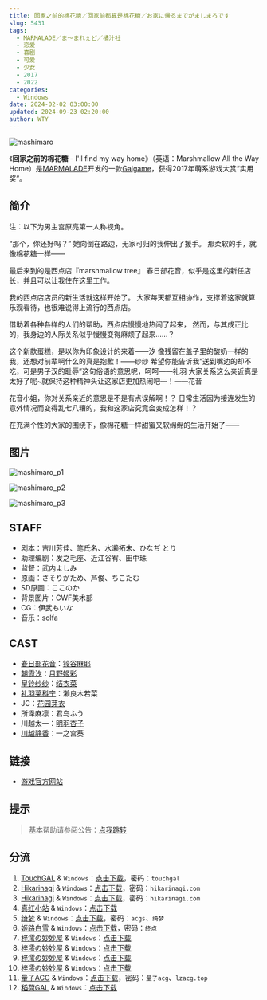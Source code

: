 ```yaml
---
title: 回家之前的棉花糖／回家前都算是棉花糖／お家に帰るまでがましまろです
slug: 5431
tags:
  - MARMALADE／ま～まれぇど／橘汁社
  - 恋爱
  - 喜剧
  - 可爱
  - 少女
  - 2017
  - 2022
categories:
  - Windows
date: 2024-02-02 03:00:00
updated: 2024-09-23 02:20:00
author: WTY
---
```


![mashimaro](https://static.30hb.cn/vndb/img/mashimaro.webp)

《**回家之前的棉花糖** - I'll find my way home》（英语：Marshmallow All the Way Home）是[MARMALADE](https://mzh.moegirl.org.cn/MARMALADE)开发的一款[Galgame](https://mzh.moegirl.org.cn/Galgame)，获得2017年萌系游戏大赏“实用奖”。

<!--more-->

## 简介

注：以下为男主宫原亮第一人称视角。

“那个，你还好吗？”
她向倒在路边，无家可归的我伸出了援手。
那柔软的手，就像棉花糖一样——

最后来到的是西点店『marshmallow tree』
春日部花音，似乎是这里的新任店长，并且可以让我住在这里工作。

我的西点店店员的新生活就这样开始了。
大家每天都互相协作，支撑着这家就算乐观看待，也很难说得上流行的西点店。

借助着各种各样的人们的帮助，西点店慢慢地热闹了起来，
然而，与其成正比的，我身边的人际关系似乎慢慢变得麻烦了起来……？

这个新款蛋糕，是以你为印象设计的来着——汐
像残留在盖子里的酸奶一样的我，还想对前辈啊什么的真是抱歉！——纱纱
希望你能告诉我“送到嘴边的却不吃，可是男子汉的耻辱”这句俗语的意思呢，呵呵——礼羽
大家关系这么亲近真是太好了呢~就保持这种精神头让这家店更加热闹吧—！——花音

花音小姐，你对关系亲近的意思是不是有点误解啊！？
日常生活因为接连发生的意外情况而变得乱七八糟的，我和这家店究竟会变成怎样！？

在充满个性的大家的围绕下，像棉花糖一样甜蜜又软绵绵的生活开始了——

## 图片

![mashimaro_p1](https://static.30hb.cn/vndb/img/mashimaro_p1.webp)

![mashimaro_p2](https://static.30hb.cn/vndb/img/mashimaro_p2.webp)

![mashimaro_p3](https://static.30hb.cn/vndb/img/mashimaro_p3.webp)

## STAFF

- 剧本：吉川芳佳、笔氏名、水濑拓未、ひなぢ とり
- 助理编剧：发之毛座、近江谷宥、田中珠
- 监督：武内よしみ
- 原画：さそりがため、芦俊、ちこたむ
- SD原画：ここのか
- 背景图片：CWF美术部
- CG：伊武もいな
- 音乐：solfa

## CAST

- [春日部花音](https://mzh.moegirl.org.cn/春日部花音)：[铃谷麻耶](https://mzh.moegirl.org.cn/铃谷麻耶)
- [朝霞汐](https://mzh.moegirl.org.cn/朝霞汐)：[月野姬彩](https://mzh.moegirl.org.cn/月野姬彩)
- [皇铃纱纱](https://mzh.moegirl.org.cn/皇铃纱纱)：[结衣菜](https://mzh.moegirl.org.cn/结衣菜)
- [礼羽莱科宁](https://mzh.moegirl.org.cn/礼羽莱科宁)：濑良木若菜
- JC：[花园芽衣](https://mzh.moegirl.org.cn/花园芽衣)
- 所泽麻凛：君鸟ふう
- 川越太一：[明羽杏子](https://mzh.moegirl.org.cn/明羽杏子)
- [川越静香](https://mzh.moegirl.org.cn/川越静香)：一之宫葵

## 链接

- [游戏官方网站](http://www.web-marmalade.com/products/mashimaro/index.html)

## 提示

> 基本帮助请参阅公告：[点我跳转](/)

## 分流

1. [TouchGAL](https://www.touchgal.us/) & `Windows`：[点击下载](https://pan.touchgal.net/s/ZrIa)，密码：`touchgal`
2. [Hikarinagi](https://www.hikarinagi.net/) & `Windows`：[点击下载](https://pan.yurari.moe/s/KkxHv)，密码：`hikarinagi.com`
3. [Hikarinagi](https://www.hikarinagi.net/) & `Windows`：[点击下载](https://pan.yurari.moe/s/KP8Uv)，密码：`hikarinagi.com`
4. [真红小站](https://www.shinnku.com/) & `Windows`：[点击下载](https://www.shinnku.com/api/download/0/win/%E5%9B%9E%E5%AE%B6%E4%B9%8B%E5%89%8D%E7%9A%84%E6%A3%89%E8%8A%B1%E7%B3%96.7z)
5. [绮梦](https://acgs.one/) & `Windows`：[点击下载](https://game.acgs.one/game/123.html)，密码：`acgs`、`绮梦`
6. [姬路白雪](https://jlbx.xyz/) & `Windows`：[点击下载](https://pan.jlbx.xyz/?s=%E5%9B%9E%E5%AE%B6%E4%B9%8B%E5%89%8D%E7%9A%84%E6%A3%89%E8%8A%B1%E7%B3%96)，密码：`终点`
7. [梓澪の妙妙屋](https://zi0.cc/) & `Windows`：[点击下载](https://zi0.cc/d/%60%E3%80%90%E5%90%88%E9%9B%86%E7%B3%BB%E5%88%97%E3%80%91/%E5%8D%97%2BGalGame%E6%B1%89%E5%8C%96%E5%8C%BA%E5%85%A8%E5%8C%BA%E8%B5%84%E6%BA%90%E5%A4%87%E4%BB%BD/2/27/%5B%E3%81%BE%EF%BD%9E%E3%81%BE%E3%82%8C%E3%81%87%E3%81%A9%5D%20%E3%81%8A%E5%AE%B6%E3%81%AB%E5%B8%B0%E3%82%8B%E3%81%BE%E3%81%A7%E3%81%8C%E3%81%BE%E3%81%97%E3%81%BE%E3%82%8D%E3%81%A7%E3%81%99%E5%9B%9E%E5%AE%B6%E4%B9%8B%E5%89%8D%E7%9A%84%E6%A3%89%E8%8A%B1%E7%B3%96%20%E6%B1%89%E5%8C%96%E7%A1%AC%E7%9B%98%E7%89%88%5B%E7%BB%BF%E8%8C%B6%E6%B1%89%E5%8C%96%E7%BB%84%5D.zip?sign=NQ1Fj3eYyZKIaRdSuJ4mAgyskeO2gb61LlpF0F6GgwU=:0)
8. [梓澪の妙妙屋](https://zi0.cc/) & `Windows`：[点击下载](https://zi0.cc/d/%2C%E3%80%90ADV-%E5%86%92%E9%99%A9%E6%B8%B8%E6%88%8F%E3%80%91/%E3%80%90PC%E3%80%91%E5%9B%9E%E5%AE%B6%E4%B9%8B%E5%89%8D%E7%9A%84%E6%A3%89%E8%8A%B1%E7%B3%96/%E3%80%90PC%E7%A1%AC%E7%9B%98%E3%80%91%E3%80%90%E5%AE%98%E4%B8%AD%E3%80%91%E5%9B%9E%E5%AE%B6%E4%B9%8B%E5%89%8D%E7%9A%84%E6%A3%89%E8%8A%B1%E7%B3%96.zip?sign=2P5l-Z3hX3wUKr_LMcJ9U1DSomw5oR5eM6Ah_w_MxF4=:0)
9. [梓澪の妙妙屋](https://zi0.cc/) & `Windows`：[点击下载](https://zi0.cc/d/%60%E3%80%90%E5%90%88%E9%9B%86%E7%B3%BB%E5%88%97%E3%80%91/%E5%8D%97%2BGalGame%E6%B1%89%E5%8C%96%E5%8C%BA%E5%85%A8%E5%8C%BA%E8%B5%84%E6%BA%90%E5%A4%87%E4%BB%BD/2/27/%5B%E3%81%BE%EF%BD%9E%E3%81%BE%E3%82%8C%E3%81%87%E3%81%A9%5D%20%E3%81%8A%E5%AE%B6%E3%81%AB%E5%B8%B0%E3%82%8B%E3%81%BE%E3%81%A7%E3%81%8C%E3%81%BE%E3%81%97%E3%81%BE%E3%82%8D%E3%81%A7%E3%81%99%20%20%E5%9B%9E%E5%AE%B6%E5%89%8D%E9%83%BD%E7%AE%97%E6%98%AF%E6%A3%89%E8%8A%B1%E7%B3%96%20%E6%B1%89%E5%8C%96%E7%A1%AC%E7%9B%98%E7%89%88%5B%E5%AE%98%E6%96%B9%E4%B8%AD%E6%97%A5%E8%8B%B1%E6%96%87%5D.zip?sign=QRWvFWVtQwMVKDcEddl5wmX4rycBfbXWx4mcFCZfeNc=:0)
10. [梓澪の妙妙屋](https://zi0.cc/) & `Windows`：[点击下载](https://zi0.cc/d/%60%E3%80%90%E5%90%88%E9%9B%86%E7%B3%BB%E5%88%97%E3%80%91/%E5%8D%97%2BGalGame%E6%B1%89%E5%8C%96%E5%8C%BA%E5%85%A8%E5%8C%BA%E8%B5%84%E6%BA%90%E5%A4%87%E4%BB%BD/1/07/%5BDWARFSOFT%5D%E3%81%BE%E3%81%97%E3%82%85%E3%81%BE%E3%82%8D%E2%98%86%E3%81%84%E3%82%82%E3%81%86%E3%81%A8%E2%98%86%E3%81%95%E3%81%A3%E3%81%8D%E3%82%85%E3%81%B0%E3%81%99%E2%98%86%20%E6%A3%89%E8%8A%B1%E7%B3%96%E2%98%86%E5%A6%B9%E5%A6%B9%E2%98%86%E9%AD%85%E9%AD%94%20%E6%97%A0%E7%A0%81%E6%B1%89%E5%8C%96%E7%A1%AC%E7%9B%98%E7%89%88%5B%E5%AE%98%E6%96%B9%E4%B8%AD%E6%96%87%5D.zip?sign=a7opFSJ4SFMeOTfhOGZTAVHwX-kHguYQk9CJd55QR7M=:0)
11. [量子ACG](https://lzacg.org/) & `Windows`：[点击下载](https://lzacg.org/690)，密码：`量子acg`、`lzacg.top`
12. [稻荷GAL](https://inarigal.com/) & `Windows`：[点击下载](https://inarigal.com/detail/840)
